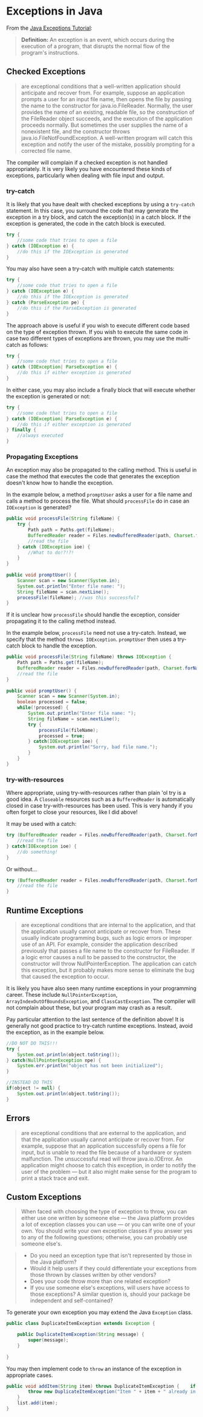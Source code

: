 Exceptions in Java
==================

From the [Java Exceptions Tutorial](https://docs.oracle.com/javase/tutorial/essential/exceptions/definition.html):

> **Definition:** An exception is an event, which occurs during the execution of a program, that disrupts the normal flow of the program's instructions.

## Checked Exceptions

> are exceptional conditions that a well-written application should anticipate and recover from. For example, suppose an application prompts a user for an input file name, then opens the file by passing the name to the constructor for java.io.FileReader. Normally, the user provides the name of an existing, readable file, so the construction of the FileReader object succeeds, and the execution of the application proceeds normally. But sometimes the user supplies the name of a nonexistent file, and the constructor throws java.io.FileNotFoundException. A well-written program will catch this exception and notify the user of the mistake, possibly prompting for a corrected file name.

The compiler will complain if a checked exception is not handled appropriately. It is very likely you have encountered these kinds of exceptions, particularly when dealing with file input and output.

### try-catch
It is likely that you have dealt with checked exceptions by using a `try-catch` statement. In this case, you surround the code that may generate the exception in a try block, and catch the exception(s) in a catch block. If the exception is generated, the code in the catch block is executed.

```java
try {
	//some code that tries to open a file
} catch (IOException e) {
	//do this if the IOException is generated
}		
```

You may also have seen a try-catch with multiple catch statements:

```java
try {
	//some code that tries to open a file
} catch (IOException e) {
	//do this if the IOException is generated
} catch (ParseException pe) {
	//do this if the ParseException is generated
}
```

The approach above is useful if you wish to execute different code based on the type of exception thrown. If you wish to execute the same code in case two different types of exceptions are thrown, you may use the multi-catch as follows:

```java
try {
	//some code that tries to open a file
} catch (IOException| ParseException e) {
	//do this if either exception is generated
} 	
```

In either case, you may also include a finally block that will execute whether the exception is generated or not:

```java
try {
	//some code that tries to open a file
} catch (IOException| ParseException e) {
	//do this if either exception is generated
} finally {
	//always executed
}
```


### Propagating Exceptions

An exception may also be propagated to the calling method. This is useful in case the method that executes the code that generates the exception doesn't know how to handle the exception.

In the example below, a method `promptUser` asks a user for a file name and calls a method to process the file. What should `processFile` do in case an `IOException` is generated? 

```java
public void processFile(String fileName) {
	try {			
		Path path = Paths.get(fileName);
		BufferedReader reader = Files.newBufferedReader(path, Charset.forName("UTF-8"));
		//read the file
	} catch (IOException ioe) {
		//What to do!?!?!
	}		
}
	
public void promptUser() {	
	Scanner scan = new Scanner(System.in);
	System.out.println("Enter file name: ");
	String fileName = scan.nextLine();
	processFile(fileName); //was this successful?
}
```

If it is unclear how `processFile` should handle the exception, consider propagating it to the calling method instead.

In the example below, `processFile` need not use a try-catch. Instead, we specify that the method `throws IOException`. `promptUser` then uses a try-catch block to handle the exception. 

```java
public void processFile(String fileName) throws IOException {
	Path path = Paths.get(fileName);
	BufferedReader reader = Files.newBufferedReader(path, Charset.forName("UTF-8"));
	//read the file
}
	
public void promptUser() {		
	Scanner scan = new Scanner(System.in);
	boolean processed = false;
	while(!processed) {		
		System.out.println("Enter file name: ");
		String fileName = scan.nextLine();
		try {
			processFile(fileName);
			processed = true;
		} catch(IOException ioe) {
			System.out.println("Sorry, bad file name.");
		}
	}				
}
```

### try-with-resources

Where appropriate, using try-with-resources rather than plain 'ol try is a good idea. A `Closeable` resources such as a `BufferedReader` is automatically closed in case try-with-resources has been used. This is very handy if you often forget to close your resources, like I did above! 

It may be used with a catch:

```java
try (BufferedReader reader = Files.newBufferedReader(path, Charset.forName("UTF-8"))) {
	//read the file
} catch(IOException ioe) {
	//do something!
}
```
Or without...

```java
try (BufferedReader reader = Files.newBufferedReader(path, Charset.forName("UTF-8"))) {
	//read the file
} 
```


## Runtime Exceptions

> are exceptional conditions that are internal to the application, and that the application usually cannot anticipate or recover from. These usually indicate programming bugs, such as logic errors or improper use of an API. For example, consider the application described previously that passes a file name to the constructor for FileReader. If a logic error causes a null to be passed to the constructor, the constructor will throw NullPointerException. The application can catch this exception, but it probably makes more sense to eliminate the bug that caused the exception to occur.

It is likely you have also seen many runtime exceptions in your programming career. These include `NullPointerException`, `ArrayIndexOutOfBoundsException`, and `ClassCastException`. The compiler will not complain about these, but your program may crash as a result.

Pay particular attention to the last sentence of the definition above! It is generally not good practice to try-catch runtime exceptions. Instead, avoid the exception, as in the example below.

```java
//DO NOT DO THIS!!!
try {
	System.out.println(object.toString());
} catch(NullPointerException npe) {
	System.err.println("object has not been initialized");
}
```

```java
//INSTEAD DO THIS
if(object != null) {
	System.out.println(object.toString());
}
```

## Errors

> are exceptional conditions that are external to the application, and that the application usually cannot anticipate or recover from. For example, suppose that an application successfully opens a file for input, but is unable to read the file because of a hardware or system malfunction. The unsuccessful read will throw java.io.IOError. An application might choose to catch this exception, in order to notify the user of the problem — but it also might make sense for the program to print a stack trace and exit.


## Custom Exceptions

> When faced with choosing the type of exception to throw, you can either use one written by someone else — the Java platform provides a lot of exception classes you can use — or you can write one of your own. You should write your own exception classes if you answer yes to any of the following questions; otherwise, you can probably use someone else's.

> - Do you need an exception type that isn't represented by those in the Java platform?
> - Would it help users if they could differentiate your exceptions from those thrown by classes written by other vendors?
> - Does your code throw more than one related exception?
> - If you use someone else's exceptions, will users have access to those exceptions? A similar question is, should your package be independent and self-contained?

To generate your own exception you may extend the Java `Exception` class.

```java
public class DuplicateItemException extends Exception {

	public DuplicateItemException(String message) {
		super(message);
	}
	
}
```

You may then implement code to `throw` an instance of the exception in appropriate cases.

```java
public void addItem(String item) throws DuplicateItemException {	if(list.contains(item)) {
		throw new DuplicateItemException("Item " + item + " already in list.");
	}
	list.add(item);		
}
```
